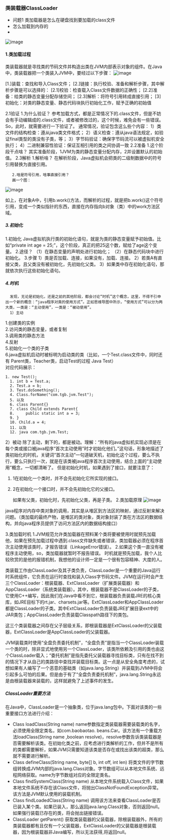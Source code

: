 ### 类装载器ClassLoader
- 问题1 类加载器是怎么在硬盘找到要加载的class文件
- 怎么加载到内存的
- 
![image](https://note.youdao.com/yws/api/personal/file/0890220768B744DB915F612794B8EF91?method=download&shareKey=c68ba6f280a6b1c4da774d255bbce691)

#### 1.类加载过程
类装载器就是寻找类的节码文件并构造出类在JVM内部表示对象的组件。在Java中，类装载器把一个类装入JVM中，要经过以下步骤：
![image](https://note.youdao.com/yws/api/personal/file/D0C58F98EEDA4944B72CDD0059CBC21C?method=download&shareKey=e71113c64538fe999708cb80793998ca)

[1.]装载：查找和导入Class文件；
[2.]链接：执行校验、准备和解析步骤，其中解析步骤是可以选择的：
    [2.1]校验：检查载入Class文件数据的正确性；
    [2.2]准备：给类的静态变量分配存储空间；
    [2.3]解析：将符号引用转成直接引用；
 [3] 初始化：对类的静态变量、静态代码块执行初始化工作，赋予正确的初始值

2.1验证
      1.为什么验证？
     参考加载方式，都是正常情况下的.class文件，但是不妨会有手动编辑成的.class文件，或者被修改过的，这个时候，难免会有一些错误。So，此时，就需要进行一下验证了。
      通常情况，验证包含这么些个内容：
      1）类文件的结构检查：遵从java类文件格式；
      2）语义检查：遵从java语法规定，如验证final类型的类没有子类，等；
      3）字节码验证：确保字节码流可以被虚拟机安全执行；
      4）二进制兼容性验证：保证互相引用的类之间协调一致
2.2准备
      1.这个阶段干点啥？
      其实准备阶段，1JVM为类的静态变量分配内存，2并设置默认的初始值。
2.3解析
       1.解析啥？
       在解析阶段，Java虚拟机会把类的二级制数据中的符号引用替换为直接引用。

       2.啥是符号引用，啥事直接引用？
       画一个图：
      
 ![image](https://note.youdao.com/yws/api/personal/file/A818F547E1EF4BAE877975413AD512C2?method=download&shareKey=e71113c64538fe999708cb80793998ca)       

如上，在对象A中，引用b.work()方法，而解析的过程，就是把b.work()这个符号引用，变成一个类似指针的东西，直接在内存指向b对象（类）中的work方法区域。

##### 3.初始化
1.初始化
      Java虚拟机执行类的初始化语句，就是为类的静态变量赋予初始值。比如“private int age = 25;”，这个阶段，真正的把25这个数，赋给了age这个变量。
2.途径？
      （1）在静态变量的声明处进行初始化；
      （2）在静态代码块中进行初始化。
3.步骤
      1）类是否加载、连接，如果没有，加载、连接。
      2）若类A有直接父类，且父类没有被初始化，先初始化父类。
      3）如果类中存在初始化语句，那就依次执行这些初始化语句。

##### 4.时机
      发现，无论是初始化，还是之前的其他阶段，都会讨论“时机”这个概念，这里，不得不引申出一个新的概念：“java程序对类的使用方式”。正如思维导图中所示，“使用方式”可以分为两大类，一类是：“主动使用”，一类是：“被动使用”。
      1）主动
1.创建类的实例  
2.访问类的静态变量，或者复制  
3.调用类的静态方法  
4.反射  
5.初始化一个类的子类  
6.java虚拟机启动时被标明为启动类的类（比如，一个Test.class文件中，同时还有 Parent类，Teacher类，启动Test的过程  Java Test）  
      对应代码展示：
   
```
1. new Test();  
  1. int b = Test.a;  
  2. Test.a = b;  
  3. Test.doSomething();  
  4. Class.forName("com.tgb.jvm.Test");  
  5. 以及  
  6. class Parent{}  
  7. class Child extends Parent{  
  8.     public static int a = 3;  
  9. }  
  10. Child.a = 4;  
  11. 以及  
  12. java com.tgb.jvm.Test;
```


2）被动
       除了主动，剩下的，都是被动。理解：“所有的java虚拟机实现必须是在每个类或接口被java程序“首次主动使用”时才初始化他们。”这句话，形象地描述了类初始化的时机，关键词“首次主动”一句道破天机，初始化这个过程，要么不执行，要么只执行一次，就是在该类被java程序首次主动使用，结合上面的“主动使用”概念，一切都清晰了。
       但是初始化时机，如果遇到了接口，就要注意了：



  1. 1在初始化一个类时，并不会先初始化它所实现的接口。  
  2. 2在初始化一个接口时，并不会先初始化它的父接口。  

       如果有父类，初始化时，先初始化父类，再是子类。
2.类加载原理
![image](https://note.youdao.com/yws/api/personal/file/4481D162D4A34FCEB79605DC095017DD?method=download&shareKey=e71113c64538fe999708cb80793998ca)

java程序对内存中类对象的调用，其实是从堆区到方法区的映射，通过反射来解决问题。（类加载的最终产物，是堆区的类对象，类对象封装了类在方法区的数据结构，并向java程序员提供了访问方法区内的数据结构接口）

3.类加载时机
       1.JVM规范允许类加载器在预料某个类将要被使用时就预先加载他，如果在预先加载过程中遇到.class文件缺失或者错误，类加载器必须在程序首次主动使用该类时，才报告错误（LinkageError错误）。
       2.如果这个类一直没有被程序主动使用，so，类加载器就暂时不报告错误。
       时机就是预先加载，我个人比较欣赏的是他的报错机制，我想他的设计师一定是一个很有包容精神、大度的人。


类装载工作由ClassLoader及其子类负责，ClassLoader是一个重要的Java运行时系统组件，它负责在运行时查找和装入Class字节码文件。JVM在运行时会产生三个ClassLoader：根装载器、ExtClassLoader（扩展类装载器）和AppClassLoader（系统类装载器）。其中，根装载器不是ClassLoader的子类，它使用C++编写，因此我们在Java中看不到它，根装载器负责装载JRE的核心类库，如JRE目标下的rt.jar、charsets.jar等。ExtClassLoader和AppClassLoader都是ClassLoader的子类。其中ExtClassLoader负责装载JRE扩展目录ext中的JAR类包；AppClassLoader负责装载Classpath路径下的类包。

这三个类装载器之间存在父子层级关系，即根装载器是ExtClassLoader的父装载器，ExtClassLoader是AppClassLoader的父装载器。

JVM装载类时使用“全盘负责委托机制”，“全盘负责”是指当一个ClassLoader装载一个类的时，除非显式地使用另一个ClassLoader，该类所依赖及引用的类也由这个ClassLoader载入；“委托机制”是指先委托父装载器寻找目标类，只有在找不到的情况下才从自己的类路径中查找并装载目标类。这一点是从安全角度考虑的，试想如果有人编写了一个恶意的基础类（如java.lang.String）并装载到JVM中将会引起多么可怕的后果。但是由于有了“全盘负责委托机制”，java.lang.String永远是由根装载器来装载的，这样就避免了上述事件的发生。

##### ClassLoader重要方法

在Java中，ClassLoader是一个抽象类，位于java.lang包中。下面对该类的一些重要接口方法进行介绍：
- Class loadClass(String name)
    name参数指定类装载器需要装载类的名字，必须使用全限定类名，如com.baobaotao. beans.Car。该方法有一个重载方法loadClass(String name ,boolean resolve)，resolve参数告诉类装载器是否需要解析该类。在初始化类之前，应考虑进行类解析的工作，但并不是所有的类都需要解析，如果JVM只需要知道该类是否存在或找出该类的超类，那么就不需要进行解析。
- Class defineClass(String name, byte[] b, int off, int len)
   将类文件的字节数组转换成JVM内部的java.lang.Class对象。字节数组可以从本地文件系统、远程网络获取。name为字节数组对应的全限定类名。
- Class findSystemClass(String name)
   从本地文件系统载入Class文件，如果本地文件系统不存在该Class文件，将抛出ClassNotFoundException异常。该方法是JVM默认使用的装载机制。
- Class findLoadedClass(String name)
  调用该方法来查看ClassLoader是否已装入某个类。如果已装入，那么返回java.lang.Class对象，否则返回null。如果强行装载已存在的类，将会抛出链接错误。
- ClassLoader getParent()
   获取类装载器的父装载器，除根装载器外，所有的类装载器都有且仅有一个父装载器，ExtClassLoader的父装载器是根装载器，因为根装载器非Java编写，所以无法获得,将返回null。